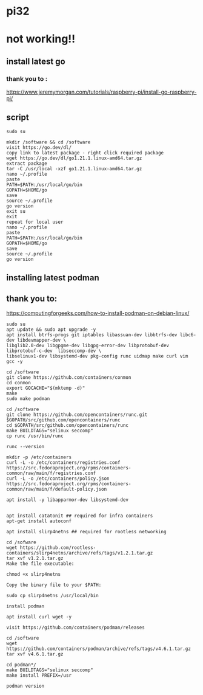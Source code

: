 # pi32

# not working!!

## install latest go

### thank you to :
https://www.jeremymorgan.com/tutorials/raspberry-pi/install-go-raspberry-pi/

## script
    sudo su
    
    mkdir /software && cd /software
    visit https://go.dev/dl/
    copy link to latest package - right click required package
    wget https://go.dev/dl/go1.21.1.linux-amd64.tar.gz
    extract package
    tar -C /usr/local -xzf go1.21.1.linux-amd64.tar.gz
    nano ~/.profile
    paste
    PATH=$PATH:/usr/local/go/bin
    GOPATH=$HOME/go
    save
    source ~/.profile
    go version
    exit su
    exit
    repeat for local user
    nano ~/.profile
    paste
    PATH=$PATH:/usr/local/go/bin
    GOPATH=$HOME/go
    save
    source ~/.profile
    go version

## installing latest podman

## thank you to:
https://computingforgeeks.com/how-to-install-podman-on-debian-linux/
    
    sudo su
    apt update && sudo apt upgrade -y
    apt install btrfs-progs git iptables libassuan-dev libbtrfs-dev libc6-dev libdevmapper-dev \
    libglib2.0-dev libgpgme-dev libgpg-error-dev libprotobuf-dev libprotobuf-c-dev  libseccomp-dev \
    libselinux1-dev libsystemd-dev pkg-config runc uidmap make curl vim gcc -y
    
    cd /software
    git clone https://github.com/containers/conmon
    cd conmon
    export GOCACHE="$(mktemp -d)"
    make
    sudo make podman
    
    cd /software
    git clone https://github.com/opencontainers/runc.git $GOPATH/src/github.com/opencontainers/runc
    cd $GOPATH/src/github.com/opencontainers/runc
    make BUILDTAGS="selinux seccomp"
    cp runc /usr/bin/runc
    
    runc --version
    
    mkdir -p /etc/containers
    curl -L -o /etc/containers/registries.conf https://src.fedoraproject.org/rpms/containers-common/raw/main/f/registries.conf
    curl -L -o /etc/containers/policy.json https://src.fedoraproject.org/rpms/containers-common/raw/main/f/default-policy.json
    
    apt install -y libapparmor-dev libsystemd-dev


    apt install catatonit ## required for infra containers
    apt-get install autoconf
    
    apt install slirp4netns ## required for rootless networking

    cd /sofware
    wget https://github.com/rootless-containers/slirp4netns/archive/refs/tags/v1.2.1.tar.gz
    tar xvf v1.2.1.tar.gz
    Make the file executable:

    chmod +x slirp4netns

    Copy the binary file to your $PATH:
    
    sudo cp slirp4netns /usr/local/bin
    
    install podman
    
    apt install curl wget -y
    
    visit https://github.com/containers/podman/releases
    
    cd /software
    wget https://github.com/containers/podman/archive/refs/tags/v4.6.1.tar.gz
    tar xvf v4.6.1.tar.gz
    
    cd podman*/
    make BUILDTAGS="selinux seccomp"
    make install PREFIX=/usr
    
    podman version

